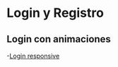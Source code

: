 # Login y Registro 

## Login con animaciones
-[Login responsive](https://cristianramirez5.github.io/login)